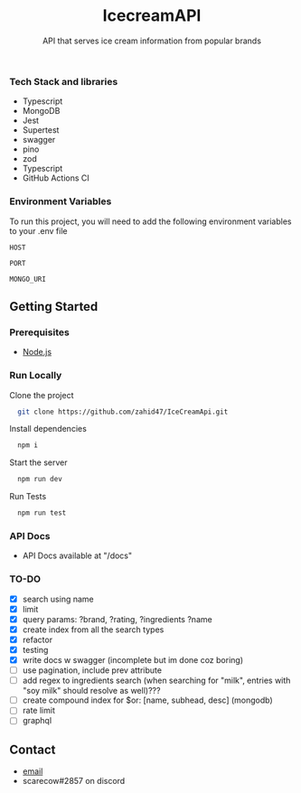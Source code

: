 <div align="center">

  <h1>IcecreamAPI</h1>
  
  <p>
    API that serves ice cream information from popular brands
  </p>

  <br>
</div>

<!-- TechStack -->

### Tech Stack and libraries

  <ul>
    <li>Typescript</li>
    <li>MongoDB</li>
    <li>Jest</li>
    <li>Supertest</li>
    <li>swagger</li>
    <li>pino</li>
    <li>zod</li>
    <li>Typescript</li>
    <li>GitHub Actions CI</li>
  </ul>

<!-- Env Variables -->

### Environment Variables

To run this project, you will need to add the following environment variables to your .env file

`HOST`

`PORT`

`MONGO_URI`

<!-- Getting Started -->

## Getting Started

<!-- Prerequisites -->

### Prerequisites

- [Node.js](https://nodejs.org/en)

<!-- Run Locally -->

### Run Locally

Clone the project

```bash
  git clone https://github.com/zahid47/IceCreamApi.git
```

Install dependencies

```bash
  npm i
```

Start the server

```bash
  npm run dev
```

Run Tests

```bash
  npm run test
```

### API Docs
- API Docs available at "/docs"

<!-- Roadmap -->

### TO-DO

- [x] search using name
- [x] limit
- [x] query params: ?brand, ?rating, ?ingredients ?name
- [x] create index from all the search types
- [x] refactor
- [x] testing
- [x] write docs w swagger (incomplete but im done coz boring)
- [ ] use pagination, include prev attribute
- [ ] add regex to ingredients search (when searching for "milk", entries with "soy milk" should resolve as well)???
- [ ] create compound index for $or: [name, subhead, desc] (mongodb)
- [ ] rate limit
- [ ] graphql

<!-- Contact -->

## Contact

- [email](mailto:epiczahid@gmail.com)
- scarecow#2857 on discord
